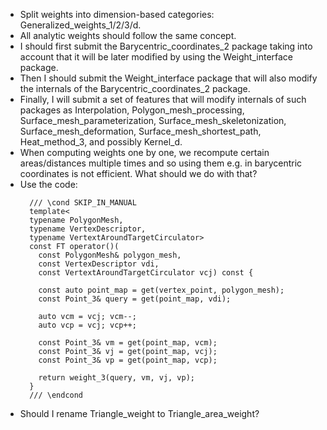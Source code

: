 * Split weights into dimension-based categories: Generalized_weights_1/2/3/d.
* All analytic weights should follow the same concept.
* I should first submit the Barycentric_coordinates_2 package taking into account that
  it will be later modified by using the Weight_interface package.
* Then I should submit the Weight_interface package that will also modify the internals
  of the Barycentric_coordinates_2 package.
* Finally, I will submit a set of features that will modify internals of such packages
  as Interpolation, Polygon_mesh_processing, Surface_mesh_parameterization, Surface_mesh_skeletonization,
  Surface_mesh_deformation, Surface_mesh_shortest_path, Heat_method_3, and possibly Kernel_d.
* When computing weights one by one, we recompute certain areas/distances multiple times and so
  using them e.g. in barycentric coordinates is not efficient. What should we do with that?
* Use the code:
  ```
    /// \cond SKIP_IN_MANUAL
    template<
    typename PolygonMesh,
    typename VertexDescriptor,
    typename VertextAroundTargetCirculator>
    const FT operator()(
      const PolygonMesh& polygon_mesh,
      const VertexDescriptor vdi,
      const VertextAroundTargetCirculator vcj) const {

      const auto point_map = get(vertex_point, polygon_mesh);
      const Point_3& query = get(point_map, vdi);

      auto vcm = vcj; vcm--;
      auto vcp = vcj; vcp++;

      const Point_3& vm = get(point_map, vcm);
      const Point_3& vj = get(point_map, vcj);
      const Point_3& vp = get(point_map, vcp);

      return weight_3(query, vm, vj, vp);
    }
    /// \endcond
  ```
* Should I rename Triangle_weight to Triangle_area_weight?